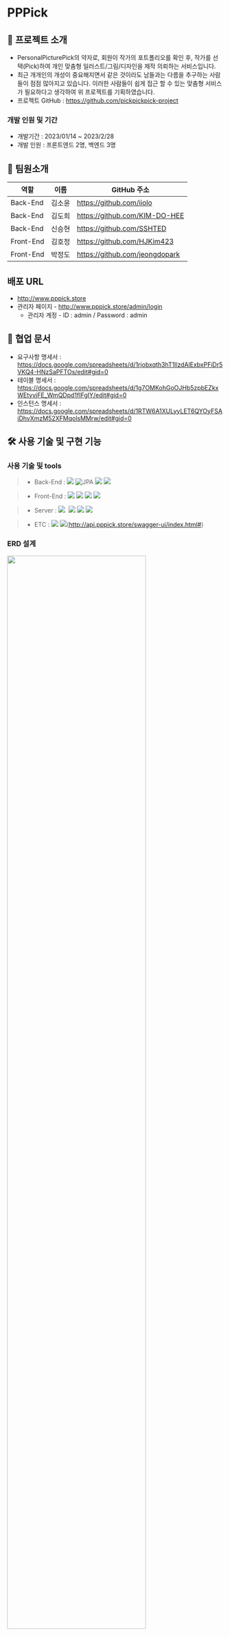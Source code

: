 # PPPick

## 📂 프로젝트 소개
- PersonalPicturePick의 약자로, 회원이 작가의 포트폴리오를 확인 후, 작가를 선택(Pick)하여 개인 맞춤형 일러스트/그림/디자인을 제작 의뢰하는 서비스입니다.
- 최근 개개인의 개성이 중요해지면서 같은 것이라도 남들과는 다름을 추구하는 사람들이 점점 많아지고 있습니다. 이러한 사람들이 쉽게 접근 할 수 있는 맞춤형 서비스가 필요하다고 생각하여 위 프로젝트를 기획하였습니다.
- 프로젝트 GitHub : https://github.com/pickpickpick-project

### 개발 인원 및 기간
- 개발기간 : 2023/01/14 ~ 2023/2/28
- 개발 인원 : 프론트엔드 2명, 백엔드 3명

## 🙌 팀원소개
역할|이름|GitHub 주소|
---|---|---|
Back-End|김소윤|https://github.com/iiolo
Back-End|김도희|https://github.com/KIM-DO-HEE
Back-End|신승현|https://github.com/SSHTED
Front-End|김호정|https://github.com/HJKim423
Front-End|박정도|https://github.com/jeongdopark

## 배포 URL
- http://www.pppick.store
- 관리자 페이지 - http://www.pppick.store/admin/login
  - 관리자 계정 - ID : admin / Password : admin 

## 📎 협업 문서
- 요구사항 명세서 : https://docs.google.com/spreadsheets/d/1rjobxqth3hT1llzdAlExbxPFiDr5VKQ4-HNzSaPFTOs/edit#gid=0
- 테이블 명세서 : https://docs.google.com/spreadsheets/d/1g7OMKohGoOJHb5zpbEZkxWEtyvjFE_WmQDpd1fIFgIY/edit#gid=0
- 인스턴스 명세서 : https://docs.google.com/spreadsheets/d/1RTW6A1XULyyLET6QYOyFSAiDhvXmzM52XFMqolsMMrw/edit#gid=0

## 🛠 사용 기술 및 구현 기능
### 사용 기술 및 tools
> - Back-End : <img src="https://img.shields.io/badge/springboot-6DB33F?style=for-the-badge&logo=springboot&logoColor=white">&nbsp;![JPA](https://img.shields.io/badge/JPA-59666C?style=for-the-badge)&nbsp;<img src="https://img.shields.io/badge/java-007396?style=for-the-badge&logo=java&logoColor=white">&nbsp;<img src="https://img.shields.io/badge/mysql-4479A1?style=for-the-badge&logo=mysql&logoColor=white">

> - Front-End : <img src="https://img.shields.io/badge/react-61DAFB?style=for-the-badge&logo=react&logoColor=black">&nbsp;<img src="https://img.shields.io/badge/reactquery-FF4154?style=for-the-badge&logo=reactquery&logoColor=black">&nbsp;<img src="https://img.shields.io/badge/typescript-3178c6?style=for-the-badge&logo=typescript&logoColor=black">&nbsp;<img src="https://img.shields.io/badge/styledcomponent-DB7093?style=for-the-badge&logo=styledcomponent&logoColor=black">

> - Server : <img src="https://img.shields.io/badge/AWS-%23FF9900.svg?style=for-the-badge&logo=amazon-aws&logoColor=white">&nbsp; <img src="https://img.shields.io/badge/AWS RDS/EC2-232F3E?style=for-the-badge&logo=Amazon&logoColor=white"/>&nbsp;<img src="https://img.shields.io/badge/AWS S3-색상?style=for-the-badge&logo=Amazon S3&logoColor=white">&nbsp;<img src="https://img.shields.io/badge/Ubuntu-E95420?style=for-the-badge&logo=ubuntu&logoColor=white">

> - ETC : <img src="https://img.shields.io/badge/gradle-02303A?style=for-the-badge&logo=gradle&logoColor=white">&nbsp;<img src="https://img.shields.io/badge/-Swagger-%23Clojure?style=for-the-badge&logo=swagger&logoColor=white">(http://api.pppick.store/swagger-ui/index.html#)
### ERD 설계
<img width="80%" height="80%" src="https://user-images.githubusercontent.com/47100801/222034401-12ae32c8-5a9c-40e3-8eb7-e09eab6a1fdd.png">

### 구현 기능
#### User
- Oauth +  Jwt + Spring Security를 사용한 소셜 로그인 구현
- 회원 삭제 시, 관련 게시물, 댓글, 작업물, 상품, 좋아요 등 일괄 삭제 기능
- 회원 정보 수정(프로필 이미지, 소개, 닉네임, 전화번호) 기능
- 회원 탈퇴 기능
- 회원 팔로우

#### Post & Comment
- 게시물 Create, Read, Update, Delete
- 댓글 Create, Read, Update, Delete
- 게시글 작성 시 다중 이미지 파일 업로드 기능
- 회원 당 개인 게시판 생성

#### Portfolio & Tag
- 다중 태그를 통한 작업물 목록 검색
- 포트폴리오 등록, 조회, 삭제
- 포트폴리오 이미지 
- 포트폴리오 좋아요


#### Work & Order
- 상품 Create, Read, Update, Delete
- 작가별 상품 목록 조회
- 상품 이미지 파일 업로드 기능 구현
- 상품 주문 기능 구현
- 회원별 상품 주문 목록 조회 

#### Payment
- 아임포트 API를 연동하여, 상품 결제 기능 구현
- 실제 결제한 정보와 주문정보 검증하는 로직 작성
- 환불 버튼 클릭 시, 결제 정보 환불 처리 기능 구현

















